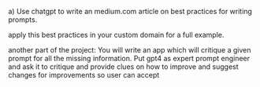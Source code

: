 a) Use chatgpt to write an medium.com article on best practices for writing prompts.

apply this best practices in your custom domain for a full example. 

another part of the project: You will write an app which will critique a given prompt for all the missing information. Put gpt4 as expert prompt engineer and ask it to critique and provide clues on how to improve and suggest changes for improvements so user can accept
